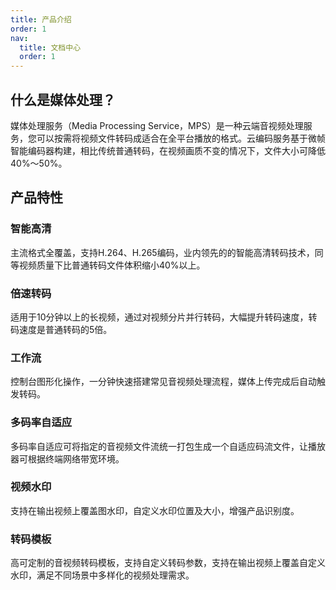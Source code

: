 ```yaml
---
title: 产品介绍
order: 1
nav:
  title: 文档中心
  order: 1
---
```


## 什么是媒体处理？

媒体处理服务（Media Processing Service，MPS）是一种云端音视频处理服务，您可以按需将视频文件转码成适合在全平台播放的格式。云编码服务基于微帧智能编码器构建，相比传统普通转码，在视频画质不变的情况下，文件大小可降低40%～50%。

## 产品特性

### 智能高清
主流格式全覆盖，支持H.264、H.265编码，业内领先的的智能高清转码技术，同等视频质量下比普通转码文件体积缩小40%以上。


### 倍速转码
适用于10分钟以上的长视频，通过对视频分片并行转码，大幅提升转码速度，转码速度是普通转码的5倍。

### 工作流
控制台图形化操作，一分钟快速搭建常见音视频处理流程，媒体上传完成后自动触发转码。


### 多码率自适应
多码率自适应可将指定的音视频文件流统一打包生成一个自适应码流文件，让播放器可根据终端网络带宽环境。


### 视频水印
支持在输出视频上覆盖图水印，自定义水印位置及大小，增强产品识别度。


### 转码模板
高可定制的音视频转码模板，支持自定义转码参数，支持在输出视频上覆盖自定义水印，满足不同场景中多样化的视频处理需求。
